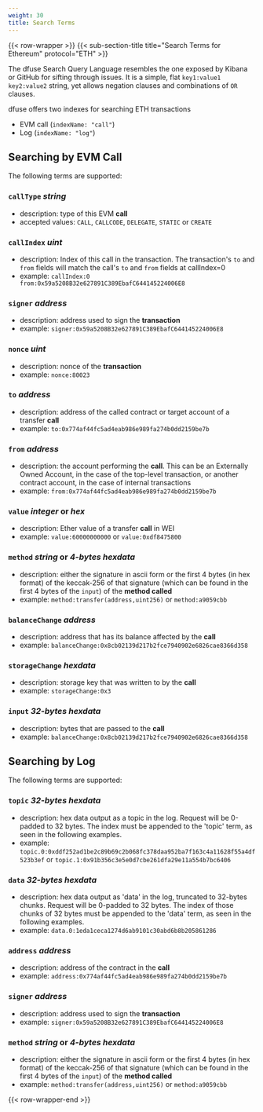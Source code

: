 ```yaml
---
weight: 30
title: Search Terms
---
```

{{< row-wrapper >}}
{{< sub-section-title title="Search Terms for Ethereum"  protocol="ETH" >}}

The dfuse Search Query Language resembles the one exposed by Kibana or GitHub for sifting through issues. It is a simple, flat `key1:value1 key2:value2` string, yet allows negation clauses and combinations of `OR` clauses.

dfuse offers two indexes for searching ETH transactions

 * EVM call (`indexName: "call"`)
 * Log (`indexName: "log"`)

## Searching by EVM Call

The following terms are supported:

### `callType` _string_

* description: type of this EVM **call**
* accepted values: `CALL`, `CALLCODE`, `DELEGATE`, `STATIC` or `CREATE`

### `callIndex` _uint_

* description: Index of this call in the transaction. The transaction's `to` and `from` fields will match the call's `to` and `from` fields at callIndex=0
* example: `callIndex:0 from:0x59a5208B32e627891C389EbafC644145224006E8`


### `signer` _address_

* description: address used to sign the **transaction**
* example: `signer:0x59a5208B32e627891C389EbafC644145224006E8`

### `nonce` _uint_

* description: nonce of the **transaction**
* example: `nonce:80023`

### `to` _address_

* description: address of the called contract or target account of a transfer **call**
* example: `to:0x774af44fc5ad4eab986e989fa274b0dd2159be7b`

### `from` _address_

* description: the account performing the **call**. This can be an Externally Owned Account, in the case of the top-level transaction, or another contract account, in the case of internal transactions
* example: `from:0x774af44fc5ad4eab986e989fa274b0dd2159be7b`

### `value` _integer_ or _hex_

* description: Ether value of a transfer **call** in WEI
* example: `value:60000000000` or `value:0xdf8475800`

### `method` _string_ or _4-bytes hexdata_

* description: either the signature in ascii form or the first 4 bytes (in hex format) of the keccak-256 of that signature (which can be found in the first 4 bytes of the `input`) of the **method called**
* example: `method:transfer(address,uint256)` or `method:a9059cbb`

### `balanceChange` _address_

* description: address that has its balance affected by the **call**
* example: `balanceChange:0x8cb02139d217b2fce7940902e6826cae8366d358`

### `storageChange` _hexdata_

* description: storage key that was written to by the **call**
* example: `storageChange:0x3`

### `input` _32-bytes hexdata_

* description: bytes that are passed to the **call**
* example: `balanceChange:0x8cb02139d217b2fce7940902e6826cae8366d358`

## Searching by Log

The following terms are supported:

### `topic` _32-bytes hexdata_

* description: hex data output as a topic in the log. Request will be 0-padded to 32 bytes. The index must be appended to the 'topic' term, as seen in the following examples.
* example: `topic.0:0xddf252ad1be2c89b69c2b068fc378daa952ba7f163c4a11628f55a4df523b3ef` or `topic.1:0x91b356c3e5e0d7cbe261dfa29e11a554b7bc6406`

### `data` _32-bytes hexdata_

* description: hex data output as 'data' in the log, truncated to 32-bytes chunks. Request will be 0-padded to 32 bytes. The index of those chunks of 32 bytes must be appended to the 'data' term, as seen in the following examples.
* example: `data.0:1eda1ceca1274d6ab9101c30abd6b8b205861286`

### `address` _address_

* description: address of the contract in the **call**
* example: `address:0x774af44fc5ad4eab986e989fa274b0dd2159be7b`

### `signer` _address_

* description: address used to sign the **transaction**
* example: `signer:0x59a5208B32e627891C389EbafC644145224006E8`

### `method` _string_ or _4-bytes hexdata_

* description: either the signature in ascii form or the first 4 bytes (in hex format) of the keccak-256 of that signature (which can be found in the first 4 bytes of the `input`) of the **method called**
* example: `method:transfer(address,uint256)` or `method:a9059cbb`


{{< row-wrapper-end >}}